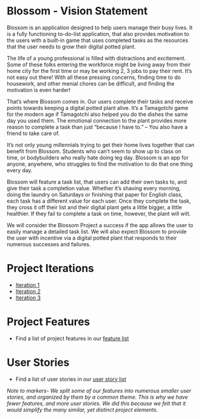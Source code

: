 # Blossom - Vision Statement
  
Blossom is an application designed to help users manage their busy lives. It is a fully functioning to-do-list application, that also provides motivation to the users with a built-in game that uses completed tasks as the resources that the user needs to grow their digital potted plant.

The life of a young professional is filled with distractions and excitement. Some of these folks entering the workforce might be living away from their home city for the first time or may be working 2, 3 jobs to pay their rent. It’s not easy out there! With all these pressing concerns, finding time to do housework, and other menial chores can be difficult, and finding the motivation is even harder!

That’s where Blossom comes in.  Our users complete their tasks and receive points towards keeping a digital potted plant alive. It’s a Tamagotchi game for the modern age if Tamagotchi also helped you do the dishes the same day you used them. The emotional connection to the plant provides more reason to complete a task than just “because I have to.” – You also have a friend to take care of.

It’s not only young millennials trying to get their home lives together that can benefit from Blossom. Students who can’t seem to show up to class on time, or bodybuilders who really hate doing leg day. Blossom is an app for anyone, anywhere, who struggles to find the motivation to do that one thing every day.

Blossom will feature a task list, that users can add their own tasks to, and give their task a completion value. Whether it’s shaving every morning, doing the laundry on Saturdays or finishing that paper for English class, each task has a different value for each user. Once they complete the task, they cross it off their list and their digital plant gets a little bigger, a little healthier. If they fail to complete a task on time, however, the plant will wilt.

 
We will consider the Blossom Project a success if the app allows the user to easily manage a detailed task list. We will also expect Blossom to provide the user with incentive via a digital potted plant that responds to their numerous successes and failures. 





# Project Iterations

*  [Iteration 1](https://code.cs.umanitoba.ca/comp3350-summer2019/brute-force---11-/milestones/1)
*  [Iteration 2](https://code.cs.umanitoba.ca/comp3350-summer2019/brute-force---11-/milestones/2)
*  [Iteration 3](https://code.cs.umanitoba.ca/comp3350-summer2019/brute-force---11-/milestones/3)

# Project Features

*  Find a list of project features in our [feature list](https://code.cs.umanitoba.ca/comp3350-summer2019/brute-force---11-/issues?scope=all&utf8=%E2%9C%93&state=opened&label_name[]=Feature)

# User Stories

*  Find a list of user stories in our [user story list](https://code.cs.umanitoba.ca/comp3350-summer2019/brute-force---11-/issues?scope=all&utf8=%E2%9C%93&state=opened&label_name[]=User%20Story)

*Note to markers- We split some of our features into numerous smaller user stories, and organized by them by a common theme. This is why we have fewer features, and more user stories. We did this because we felt that it would simplify the many similar, yet distinct project elements.*

